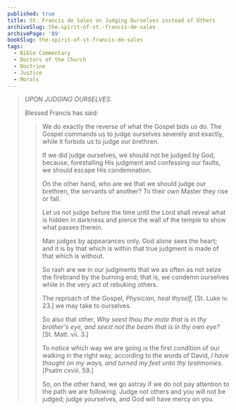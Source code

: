 ```yaml
---
published: true
title: St. Francis de Sales on Judging Ourselves instead of Others
archiveSlug: the-spirit-of-st.-francis-de-sales
archivePage: '89'
bookSlug: the-spirit-of-st-francis-de-sales
tags:
  - Bible Commentary
  - Doctors of the Church
  - Doctrine
  - Justice
  - Morals
---
```


> *UPON JUDGING OURSELVES.*
>
> Blessed Francis has said:
>
>> We do exactly the reverse of what the Gospel bids us do. The Gospel commands us to judge ourselves severely and exactly, while it forbids us to judge our brethren.
>>
>> If we did judge ourselves, we should not be judged by God, because, forestalling His judgment and confessing our faults, we should escape His condemnation.
>>
>> On the other hand, who are we that we should judge our brethren, the servants of another? To their own Master they rise or fall.
>>
>> Let us not judge before the time until the Lord shall reveal what is hidden in darkness and pierce the wall of the temple to show what passes therein.
>>
>> Man judges by appearances only. God alone sees the heart; and it is by that which is within that true judgment is made of that which is without.
>>
>> So rash are we in our judgments that we as often as not seize the firebrand by the burning end; that is, we condemn ourselves while in the very act of rebuking others.
>>
>> The reproach of the Gospel, *Physician, heal thyself,* [St. Luke iv. 23.] we may take to ourselves.
>>
>> So also that other, *Why seest thou the mote that is in thy brother's eye, and seest not the beam that is in thy own eye?* [St. Matt. vii. 3.]
>>
>> To notice which way we are going is the first condition of our walking in the right way, according to the words of David, *I have thought on my ways, and turned my feet unto thy testimonies.* [Psalm cxviii. 59.]
>>
>> So, on the other hand, we go astray if we do not pay attention to the path we are following. Judge not others and you will not be judged; judge yourselves, and God will have mercy on you.
